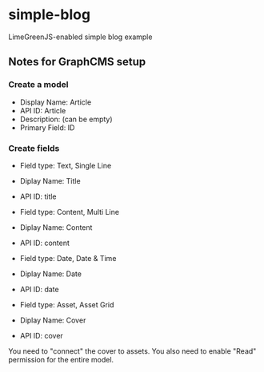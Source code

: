 # simple-blog
LimeGreenJS-enabled simple blog example

## Notes for GraphCMS setup

### Create a model

- Display Name: Article
- API ID: Article
- Description: (can be empty)
- Primary Field: ID

### Create fields

- Field type: Text, Single Line
- Diplay Name: Title
- API ID: title

- Field type: Content, Multi Line
- Diplay Name: Content
- API ID: content

- Field type: Date, Date & Time
- Diplay Name: Date
- API ID: date

- Field type: Asset, Asset Grid
- Diplay Name: Cover
- API ID: cover

You need to "connect" the cover to assets.
You also need to enable "Read" permission for the entire model.
